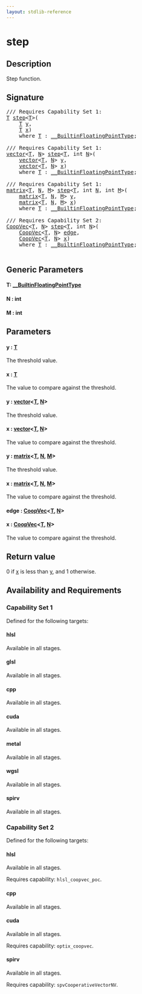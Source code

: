 ```yaml
---
layout: stdlib-reference
---
```


# step

## Description

Step function.



## Signature 

<pre>
/// Requires Capability Set 1:
<a href="step.html#typeparam-T" class="code_type">T</a> <a href="step.html">step</a>&lt;<a href="step.html#typeparam-T" class="code_type">T</a>&gt;(
    <a href="step.html#typeparam-T" class="code_type">T</a> <a href="step.html#decl-y" class="code_param">y</a>,
    <a href="step.html#typeparam-T" class="code_type">T</a> <a href="step.html#decl-x" class="code_param">x</a>)
    <span class='code_keyword'>where</span> <a href="step.html#typeparam-T" class="code_type">T</a> : <a href="../interfaces/0_builtinfloatingpointtype-029hm/index.html" class="code_type">__BuiltinFloatingPointType</a>;

/// Requires Capability Set 1:
<a href="../types/vector/index.html" class="code_type">vector</a>&lt;<a href="step.html#typeparam-T" class="code_type">T</a>, <a href="step.html#decl-N" class="code_var">N</a>&gt; <a href="step.html">step</a>&lt;<a href="step.html#typeparam-T" class="code_type">T</a>, <span class="code_keyword">int</span> <a href="step.html#decl-N" class="code_var">N</a>&gt;(
    <a href="../types/vector/index.html" class="code_type">vector</a>&lt;<a href="step.html#typeparam-T" class="code_type">T</a>, <a href="step.html#decl-N" class="code_var">N</a>&gt; <a href="step.html#decl-y" class="code_param">y</a>,
    <a href="../types/vector/index.html" class="code_type">vector</a>&lt;<a href="step.html#typeparam-T" class="code_type">T</a>, <a href="step.html#decl-N" class="code_var">N</a>&gt; <a href="step.html#decl-x" class="code_param">x</a>)
    <span class='code_keyword'>where</span> <a href="step.html#typeparam-T" class="code_type">T</a> : <a href="../interfaces/0_builtinfloatingpointtype-029hm/index.html" class="code_type">__BuiltinFloatingPointType</a>;

/// Requires Capability Set 1:
<a href="../types/matrix/index.html" class="code_type">matrix</a>&lt;<a href="step.html#typeparam-T" class="code_type">T</a>, <a href="step.html#decl-N" class="code_var">N</a>, <a href="step.html#decl-M" class="code_var">M</a>&gt; <a href="step.html">step</a>&lt;<a href="step.html#typeparam-T" class="code_type">T</a>, <span class="code_keyword">int</span> <a href="step.html#decl-N" class="code_var">N</a>, <span class="code_keyword">int</span> <a href="step.html#decl-M" class="code_var">M</a>&gt;(
    <a href="../types/matrix/index.html" class="code_type">matrix</a>&lt;<a href="step.html#typeparam-T" class="code_type">T</a>, <a href="step.html#decl-N" class="code_var">N</a>, <a href="step.html#decl-M" class="code_var">M</a>&gt; <a href="step.html#decl-y" class="code_param">y</a>,
    <a href="../types/matrix/index.html" class="code_type">matrix</a>&lt;<a href="step.html#typeparam-T" class="code_type">T</a>, <a href="step.html#decl-N" class="code_var">N</a>, <a href="step.html#decl-M" class="code_var">M</a>&gt; <a href="step.html#decl-x" class="code_param">x</a>)
    <span class='code_keyword'>where</span> <a href="step.html#typeparam-T" class="code_type">T</a> : <a href="../interfaces/0_builtinfloatingpointtype-029hm/index.html" class="code_type">__BuiltinFloatingPointType</a>;

/// Requires Capability Set 2:
<a href="../types/coopvec-04/index.html" class="code_type">CoopVec</a>&lt;<a href="step.html#typeparam-T" class="code_type">T</a>, <a href="step.html#decl-N" class="code_var">N</a>&gt; <a href="step.html">step</a>&lt;<a href="step.html#typeparam-T" class="code_type">T</a>, <span class="code_keyword">int</span> <a href="step.html#decl-N" class="code_var">N</a>&gt;(
    <a href="../types/coopvec-04/index.html" class="code_type">CoopVec</a>&lt;<a href="step.html#typeparam-T" class="code_type">T</a>, <a href="step.html#decl-N" class="code_var">N</a>&gt; <a href="step.html#decl-edge" class="code_param">edge</a>,
    <a href="../types/coopvec-04/index.html" class="code_type">CoopVec</a>&lt;<a href="step.html#typeparam-T" class="code_type">T</a>, <a href="step.html#decl-N" class="code_var">N</a>&gt; <a href="step.html#decl-x" class="code_param">x</a>)
    <span class='code_keyword'>where</span> <a href="step.html#typeparam-T" class="code_type">T</a> : <a href="../interfaces/0_builtinfloatingpointtype-029hm/index.html" class="code_type">__BuiltinFloatingPointType</a>;

</pre>

## Generic Parameters

####  <a id="typeparam-T"></a>T: [\_\_BuiltinFloatingPointType](../interfaces/0_builtinfloatingpointtype-029hm/index.html)
####  <a id="decl-N"></a>N  : int
####  <a id="decl-M"></a>M  : int

## Parameters

####  <a id="decl-y"></a>y  : [T](step.html#typeparam-T)
The threshold value.

####  <a id="decl-x"></a>x  : [T](step.html#typeparam-T)
The value to compare against the threshold.

####  <a id="decl-y"></a>y  : [vector](../types/vector/index.html)\<[T](../types/vector/index.html#typeparam-T), [N](../types/vector/index.html#decl-N)\>
The threshold value.

####  <a id="decl-x"></a>x  : [vector](../types/vector/index.html)\<[T](../types/vector/index.html#typeparam-T), [N](../types/vector/index.html#decl-N)\>
The value to compare against the threshold.

####  <a id="decl-y"></a>y  : [matrix](../types/matrix/index.html)\<[T](../types/matrix/t-0.html), [N](../types/matrix/index.html#decl-N), [M](../types/matrix/index.html#decl-M)\>
The threshold value.

####  <a id="decl-x"></a>x  : [matrix](../types/matrix/index.html)\<[T](../types/matrix/t-0.html), [N](../types/matrix/index.html#decl-N), [M](../types/matrix/index.html#decl-M)\>
The value to compare against the threshold.

####  <a id="decl-edge"></a>edge  : [CoopVec](../types/coopvec-04/index.html)\<[T](../types/coopvec-04/index.html#typeparam-T), [N](../types/coopvec-04/index.html#decl-N)\>
####  <a id="decl-x"></a>x  : [CoopVec](../types/coopvec-04/index.html)\<[T](../types/coopvec-04/index.html#typeparam-T), [N](../types/coopvec-04/index.html#decl-N)\>
The value to compare against the threshold.


## Return value
0 if <span class='code'><a href="step.html#decl-x" class="code_param">x</a></span> is less than <span class='code'><a href="step.html#decl-y" class="code_param">y</a></span>, and 1 otherwise.


## Availability and Requirements

### Capability Set 1

Defined for the following targets:

#### hlsl
Available in all stages.

#### glsl
Available in all stages.

#### cpp
Available in all stages.

#### cuda
Available in all stages.

#### metal
Available in all stages.

#### wgsl
Available in all stages.

#### spirv
Available in all stages.


### Capability Set 2

Defined for the following targets:

#### hlsl
Available in all stages.

Requires capability: `hlsl_coopvec_poc`.
#### cpp
Available in all stages.

#### cuda
Available in all stages.

Requires capability: `optix_coopvec`.
#### spirv
Available in all stages.

Requires capability: `spvCooperativeVectorNV`.


